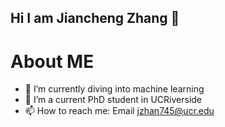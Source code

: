 ## Hi I am Jiancheng Zhang 👋

# About ME

- 🔭 I’m currently diving into machine learning
- 🌱 I’m a current PhD student in UCRiverside
- 📫 How to reach me: Email jzhan745@ucr.edu
  

